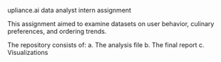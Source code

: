 upliance.ai data analyst intern assignment

This assignment aimed to examine datasets on user behavior, culinary 
preferences, and ordering trends.  

The repository consists of:
a. The analysis file
b. The final report
c. Visualizations

